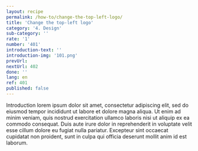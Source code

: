 ```yaml
---
layout: recipe
permalink: /how-to/change-the-top-left-logo/
title: 'Change the top-left logo'
category: '4. Design'
sub-category: ''
rate: '1'
number: '401'
introduction-text: ''
introduction-img: '101.png'
prevUrl:
nextUrl: 402
done: ''
lang: en
ref: 401
published: false
---
```


Introduction lorem ipsum dolor sit amet, consectetur adipiscing elit, sed do eiusmod tempor incididunt ut labore et dolore magna aliqua. Ut enim ad minim veniam, quis nostrud exercitation ullamco laboris nisi ut aliquip ex ea commodo consequat. Duis aute irure dolor in reprehenderit in voluptate velit esse cillum dolore eu fugiat nulla pariatur. Excepteur sint occaecat cupidatat non proident, sunt in culpa qui officia deserunt mollit anim id est laborum.
